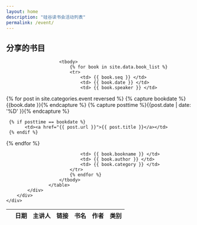 ```yaml
---
layout: home
description: "硅谷读书会活动列表"
permalink: /event/
---
```


<section id="services">
    <div class="uk-container uk-container-center">
        <div class="uk-grid">
            <div class="uk-width-1-1 uk-overflow-container">
                <h2 class="service-heading uk-text-center">分享的书目</h2>
                    <table class="uk-table uk-table-hover uk-table-striped table-bordered">
                        <thead>
                            <tr>
                                <th>  </th>
                                <th> 日期 </th>
                                <th> 主讲人 </th>
                                <th> 链接 </th>
                                <th> 书名 </th>
                                <th> 作者 </th>
                                <th> 类别 </th>
                            </tr>
                        </thead>

                        <tbody>
                            {% for book in site.data.book_list %}
                            <tr>
                                <td> {{ book.seq }} </td>
                                <td> {{ book.date }} </td>
                                <td> {{ book.speaker }} </td>

{% for post in site.categories.event reversed %}
     {% capture bookdate %}{{book.date }}{% endcapture %}
     {% capture posttime %}{{post.date | date: '%D' }}{% endcapture %}

     {% if posttime == bookdate %}
           <td><a href="{{ post.url }}">{{ post.title }}</a></td>
     {% endif %}
{% endfor %}

                                <td> {{ book.bookname }} </td>
                                <td> {{ book.author }} </td>
                                <td> {{ book.category }} </td>
                            </tr>
                            {% endfor %}
                        </tbody>
                    </table>
            </div>
        </div>
    </div>
</section>

